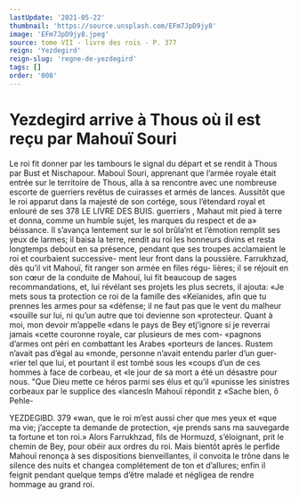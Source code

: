 ```yaml
---
lastUpdate: '2021-05-22'
thumbnail: 'https://source.unsplash.com/EFm7JpD9jy8'
image: 'EFm7JpD9jy8.jpeg'
source: tome VII - livre des rois - P. 377
reign: 'Yezdegird'
reign-slug: 'regne-de-yezdegird'
tags: []
order: '008'
---
```


# Yezdegird arrive à Thous où il est reçu par Mahouï Souri

Le roi fit donner par les tambours le signal du départ et se rendit à Thous par Bust et Nischapour. Mabouï Souri, apprenant que l’armée royale était
entrée sur le territoire de Thous, alla à sa rencontre avec une nombreuse escorte de guerriers revêtus de cuirasses et armés de lances.
Aussitôt que le roi apparut dans la majesté de son cortége, sous l’étendard royal et enlouré de ses
378 LE LIVRE DES BUIS.
guerriers , Mahaut mit pied à terre et donna, comme
un humble sujet, les marques du respect et de a» béissance. Il s’avança lentement sur le sol brûla’nt et
l’émotion remplit ses yeux de larmes; il baisa la
terre, rendit au roi les honneurs divins et resta longtemps debout en sa présence, pendant que ses troupes acclamaient le roi et courbaient successive- ment leur front dans la poussière. Farrukhzad, dès qu’il vit Mahouï, fit ranger son armée en files régu-
lières; il se réjouit en son cœur de la conduite de Mahouï, lui fit beaucoup de sages recommandations, et, lui révélant ses projets les plus secrets, il ajouta: «Je mets sous ta protection ce roi de la famille des «Keïanides, afin que tu prennes les armes pour sa «défense; il ne faut pas que le vent du malheur «souille sur lui, ni qu’un autre que toi devienne son «protecteur. Quant à moi, mon devoir m’appelle «dans le pays de Bey etj’ignore si je reverrai jamais «cette couronne royale, car plusieurs de mes com- «pagnons d’armes ont péri en combattant les Arabes «porteurs de lances. Rustem n’avait pas d’égal au
«monde, personne n’avait entendu parler d’un guer-
«rier tel que lui, et pourtant il est tombé sous les «coups d’un de ces hommes à face de corbeau, et
«le jour de sa mort a été un désastre pour nous.
"Que Dieu mette ce héros parmi ses élus et qu’il
«punisse les sinistres corbeaux par le supplice des «lancesln Mahouï répondit z «Sache bien, ô Pehle-

YEZDEGlBD. 379 «wan, que le roi m’est aussi cher que mes yeux et
«que ma vie; j’accepte ta demande de protection, «je prends sans ma sauvegarde ta fortune et ton roi.»
Alors Farrukhzad, fils de Hormuzd, s’éloignant,
prit le chemin de Bey, pour obéir aux ordres du roi. Mais bientôt après le perfide Mahouï renonça
à ses dispositions bienveillantes, il convoita le trône dans le silence des nuits et changea complétement de ton et d’allures; enfin il feignit pendant quelque temps d’être malade et négligea de rendre hommage
au grand roi.
